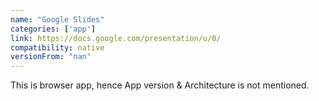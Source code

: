 ```yaml
---
name: "Google Slides"
categories: ['app']
link: https://docs.google.com/presentation/u/0/
compatibility: native
versionFrom: "nan"
---
```


This is browser app, hence App version & Architecture is not mentioned.